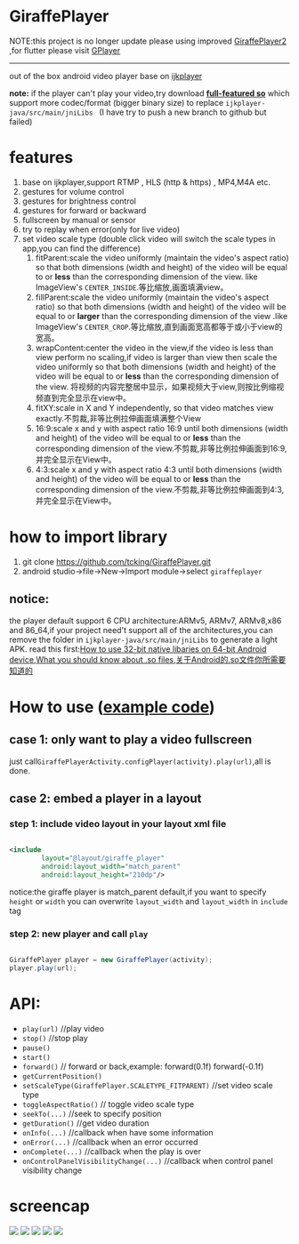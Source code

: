 # GiraffePlayer

NOTE:this project is no longer update please using improved [GiraffePlayer2](https://github.com/tcking/GiraffePlayer2) ,for flutter please visit [GPlayer](https://github.com/tcking/GPlayer)

-------------------

out of the box android video player base on [ijkplayer](https://github.com/Bilibili/ijkplayer)

**note:** if the player can't play your video,try download **[full-featured so](https://pan.baidu.com/s/1gfO9MnT)** which support more codec/format (bigger binary size) to replace `ijkplayer-java/src/main/jniLibs ` (I have try to push a new branch to github but failed)

# features
1. base on ijkplayer,support RTMP , HLS (http & https) , MP4,M4A etc.
2. gestures for volume control
3. gestures for brightness control
4. gestures for forward or backward
5. fullscreen by manual or sensor
6. try to replay when error(only for live video)
7. set video scale type (double click video will switch the scale types in app,you can find the difference)
    1. fitParent:scale the video uniformly (maintain the video's aspect ratio) so that both dimensions (width and height) of the video will be equal to or **less** than the corresponding dimension of the view. like ImageView's `CENTER_INSIDE`.等比缩放,画面填满view。
    2. fillParent:scale the video uniformly (maintain the video's aspect ratio) so that both dimensions (width and height) of the video will be equal to or **larger** than the corresponding dimension of the view .like ImageView's `CENTER_CROP`.等比缩放,直到画面宽高都等于或小于view的宽高。
    3. wrapContent:center the video in the view,if the video is less than view perform no scaling,if video is larger than view then scale the video uniformly so that both dimensions (width and height) of the video will be equal to or **less** than the corresponding dimension of the view. 将视频的内容完整居中显示，如果视频大于view,则按比例缩视频直到完全显示在view中。
    4. fitXY:scale in X and Y independently, so that video matches view exactly.不剪裁,非等比例拉伸画面填满整个View
    5. 16:9:scale x and y with aspect ratio 16:9 until both dimensions (width and height) of the video will be equal to or **less** than the corresponding dimension of the view.不剪裁,非等比例拉伸画面到16:9,并完全显示在View中。
    6. 4:3:scale x and y with aspect ratio 4:3 until both dimensions (width and height) of the video will be equal to or **less** than the corresponding dimension of the view.不剪裁,非等比例拉伸画面到4:3,并完全显示在View中。

# how to import library
 1. git clone https://github.com/tcking/GiraffePlayer.git
 2. android studio->file->New->Import module->select `giraffeplayer`
 
## notice:
 the player default support 6 CPU architecture:ARMv5, ARMv7, ARMv8,x86 and 86_64,if your project need't support all of the architectures,you can remove the folder in `ijkplayer-java/src/main/jniLibs` to generate a light APK.
 read this first:[How to use 32-bit native libaries on 64-bit Android device](http://stackoverflow.com/questions/30782848/how-to-use-32-bit-native-libaries-on-64-bit-android-device),[What you should know about .so files](http://ph0b.com/android-abis-and-so-files/),[关于Android的.so文件你所需要知道的](http://www.jianshu.com/p/cb05698a1968)

# How to use ([example code](https://github.com/tcking/GiraffePlayer/blob/master/app/src/main/java/tcking/github/com/giraffeplayer/example/MainActivity.java))
## case 1: only want to play a video fullscreen
just call`GiraffePlayerActivity.configPlayer(activity).play(url)`,all is done.

## case 2: embed a player in a layout
### step 1: include video layout in your layout xml file
``` xml

<include
        layout="@layout/giraffe_player"
        android:layout_width="match_parent"
        android:layout_height="210dp"/>

```
notice:the giraffe player is match_parent default,if you want to specify `height` or `width` you can overwrite `layout_width` and `layout_width` in `include` tag

### step 2: new player and call `play`
``` java

GiraffePlayer player = new GiraffePlayer(activity);
player.play(url);

```

# API:
* `play(url)` //play video
* `stop()` //stop play
* `pause()`
* `start()` 
* `forward()` // forward or back,example: forward(0.1f) forward(-0.1f)
* `getCurrentPosition()` 
* `setScaleType(GiraffePlayer.SCALETYPE_FITPARENT)` //set video scale type
* `toggleAspectRatio()` // toggle video scale type
* `seekTo(...)` //seek to specify position
* `getDuration()` //get video duration
* `onInfo(...)` //callback when have some information
* `onError(...)`  //callback when an error occurred
* `onComplete(...)` //callback when the play is over
* `onControlPanelVisibilityChange(...)` //callback when control panel visibility change
# screencap

![](https://github.com/tcking/GiraffePlayer/blob/master/screencap/device-2015-10-28-142934.png)
![](https://github.com/tcking/GiraffePlayer/blob/master/screencap/device-2015-10-28-143207.png)
![](https://github.com/tcking/GiraffePlayer/blob/master/screencap/device-2015-10-28-143304.png)
![](https://github.com/tcking/GiraffePlayer/blob/master/screencap/device-2015-10-28-143343.png)
![](https://github.com/tcking/GiraffePlayer/blob/master/screencap/device-2015-10-28-143722.png)
